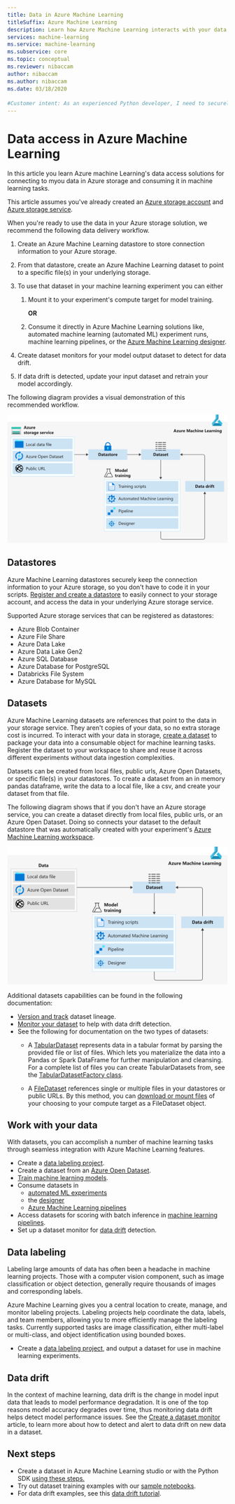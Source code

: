 ```yaml
---
title: Data in Azure Machine Learning
titleSuffix: Azure Machine Learning
description: Learn how Azure Machine Learning interacts with your data and how it's utilized across your machine learning experiments.
services: machine-learning
ms.service: machine-learning
ms.subservice: core
ms.topic: conceptual
ms.reviewer: nibaccam
author: nibaccam
ms.author: nibaccam
ms.date: 03/18/2020

#Customer intent: As an experienced Python developer, I need to securely access my data in my Azure storage solutions and use it to accomplish my machine learning tasks.
---
```


# Data access in Azure Machine Learning

In this article you learn Azure machine Learning's data access solutions for connecting to myou data in Azure storage and consuming it in machine learning tasks.

This article assumes you've already created an [Azure storage account](https://docs.microsoft.com/azure/storage/common/storage-quickstart-create-account?tabs=azure-portal) and [Azure storage service](https://docs.microsoft.com/azure/storage/common/storage-introduction).

When you're ready to use the data in your Azure storage solution, we recommend the following data delivery workflow. 

1. Create an Azure Machine Learning datastore to store connection information to your Azure storage.

2. From that datastore, create an Azure Machine Learning dataset to point to a specific file(s) in your underlying storage. 

3. To use that dataset in your machine learning experiment you can either
    1. Mount it to your experiment's compute target for model training.

        **OR** 

    1. Consume it directly in Azure Machine Learning solutions like, automated machine learning (automated ML) experiment runs, machine learning pipelines, or the [Azure Machine Learning designer](concept-designer.md).

4. Create dataset monitors for your model output dataset to detect for data drift. 

5. If data drift is detected, update your input dataset and retrain your model accordingly.

The following diagram provides a visual demonstration of this recommended workflow.

![Data-concept-diagram](./media/concept-data/data-concept-diagram.svg)

## Datastores

Azure Machine Learning datastores securely keep the connection information to your Azure storage, so you don't have to code it in your scripts. [Register and create a datastore](how-to-access-data.md) to easily connect to your storage account, and access the data in your underlying Azure storage service. 

Supported Azure storage services that can be registered as datastores:

+ Azure Blob Container
+ Azure File Share
+ Azure Data Lake
+ Azure Data Lake Gen2
+ Azure SQL Database
+ Azure Database for PostgreSQL
+ Databricks File System
+ Azure Database for MySQL

## Datasets

Azure Machine Learning datasets are references that point to the data in your storage service. They aren't copies of your data, so no extra storage cost is incurred. To interact with your data in storage, [create a dataset](how-to-create-register-datasets.md) to package your data into a consumable object for machine learning tasks. Register the dataset to your workspace to share and reuse it across different experiments without data ingestion complexities.

Datasets can be created from local files, public urls, Azure Open Datasets, or specific file(s) in your datastores. To create a dataset from an in memory pandas dataframe, write the data to a local file, like a csv, and create your dataset from that file.  

The following diagram shows that if you don't have an Azure storage service, you can create a dataset directly from local files, public urls, or an Azure Open Dataset. Doing so connects your dataset to the default datastore that was automatically created with your experiment's [Azure Machine Learning workspace](concept-workspace.md).

![Data-concept-diagram](./media/concept-data/dataset-workflow.svg)

Additional datasets capabilities can be found in the following documentation:

+ [Version and track](how-to-version-track-datasets.md) dataset lineage.
+ [Monitor your dataset](how-to-monitor-datasets.md) to help with data drift detection.
+  See the following for documentation on the two types of datasets:
    + A [TabularDataset](https://docs.microsoft.com/python/api/azureml-core/azureml.data.tabulardataset?view=azure-ml-py) represents data in a tabular format by parsing the provided file or list of files. Which lets you materialize the data into a Pandas or Spark DataFrame for further manipulation and cleansing. For a complete list of files you can create TabularDatasets from, see the [TabularDatasetFactory class](https://aka.ms/tabulardataset-api-reference).

    + A [FileDataset](https://docs.microsoft.com/python/api/azureml-core/azureml.data.file_dataset.filedataset?view=azure-ml-py) references single or multiple files in your datastores or public URLs. By this method, you can [download or mount files](how-to-train-with-datasets.md#option-2--mount-files-to-a-remote-compute-target) of your choosing to your compute target as a FileDataset object.

## Work with your data

With datasets, you can accomplish a number of machine learning tasks through seamless integration with Azure Machine Learning features. 

+ Create a [data labeling project](#label).
+ Create a dataset from an [Azure Open Dataset](how-to-create-register-datasets.md#create-datasets-with-azure-open-datasets).
+ [Train machine learning models](how-to-train-with-datasets.md).
+ Consume datasets in 
     + [automated ML experiments](how-to-create-portal-experiments.md)
     + the [designer](tutorial-designer-automobile-price-train-score.md#import-data) 
     + [Azure Machine Learning pipelines](how-to-create-your-first-pipeline.md)
+ Access datasets for scoring with batch inference in [machine learning pipelines](how-to-create-your-first-pipeline.md).
+ Set up a dataset monitor for [data drift](#drift) detection.

<a name="label"></a>

## Data labeling

Labeling large amounts of data has often been a headache in machine learning projects. Those with a computer vision component, such as image classification or object detection, generally require thousands of images and corresponding labels.

Azure Machine Learning gives you a central location to create, manage, and monitor labeling projects. Labeling projects help coordinate the data, labels, and team members, allowing you to more efficiently manage the labeling tasks. Currently supported tasks are image classification, either multi-label or multi-class, and object identification using bounded boxes.

+ Create a [data labeling project](how-to-create-labeling-projects.md), and output a dataset for use in machine learning experiments.

<a name="drift"></a>

## Data drift

In the context of machine learning, data drift is the change in model input data that leads to model performance degradation. It is one of the top reasons model accuracy degrades over time, thus monitoring data drift helps detect model performance issues.
See the [Create a dataset monitor](how-to-monitor-datasets.md) article, to learn more about how to detect and alert to data drift on new data in a dataset.

## Next steps 

+ Create a dataset in Azure Machine Learning studio or with the Python SDK [using these steps.](how-to-create-register-datasets.md)
+ Try out dataset training examples with our [sample notebooks](https://aka.ms/dataset-tutorial).
+ For data drift examples, see this [data drift tutorial](https://aka.ms/datadrift-notebook).
